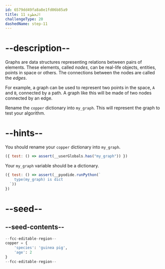 ```yaml
---
id: 6579dd49fa8a8e1fd06b85a9
title: الخطوة 11
challengeType: 20
dashedName: step-11
---
```


# --description--

Graphs are data structures representing relations between pairs of elements. These elements, called *nodes*, can be real-life objects, entities, points in space or others. The connections between the nodes are called the *edges*.

For example, a graph can be used to represent two points in the space, `A` and `B`, connected by a path. A graph like this will be made of two nodes connected by an edge.

Rename the `copper` dictionary into `my_graph`. This will represent the graph to test your algorithm.

# --hints--

You should rename your `copper` dictionary into `my_graph`.

```js
({ test: () => assert(__userGlobals.has("my_graph")) })
```

Your `my_graph` variable should be a dictionary.

```js
({ test: () => assert(__pyodide.runPython(`
    type(my_graph) is dict 
  `))
})
```

# --seed--

## --seed-contents--

```py
--fcc-editable-region--
copper = {
    'species': 'guinea pig',
    'age': 2
}
--fcc-editable-region--
```

